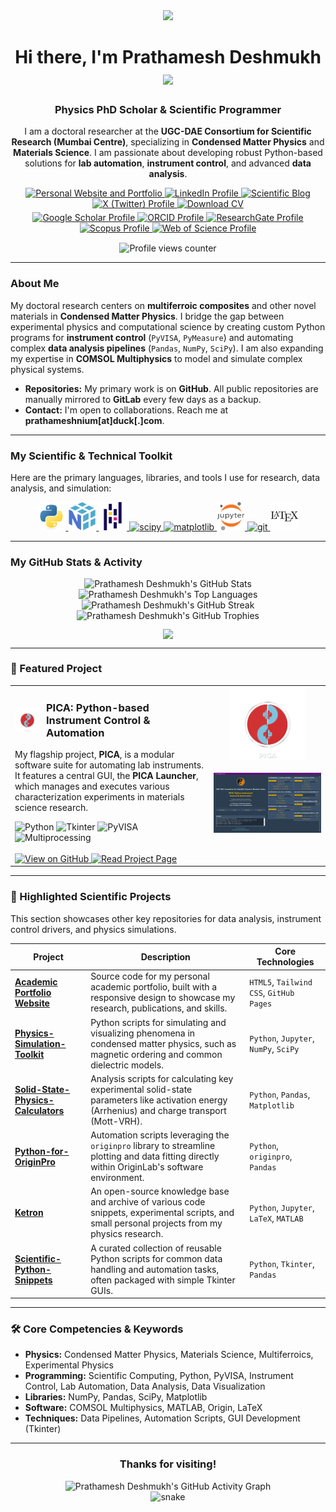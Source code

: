 <div id="header" align="center">
  <img src="https://media.giphy.com/media/qgQUggAC3Pfv687qPC/giphy.gif" width="120"/>
  
  # Hi there, I'm Prathamesh Deshmukh <img src="https://media.giphy.com/media/hvRJCLFzcasrR4ia7z/giphy.gif" width="30px"/>
  
  ### Physics PhD Scholar & Scientific Programmer
  
  <p align="center">
    I am a doctoral researcher at the <b>UGC-DAE Consortium for Scientific Research (Mumbai Centre)</b>, specializing in <b>Condensed Matter Physics</b> and <b>Materials Science</b>. I am passionate about developing robust Python-based solutions for <b>lab automation</b>, <b>instrument control</b>, and advanced <b>data analysis</b>.
  </p>
  
  <div>
    <a href="https://prathameshdeshmukh.site/" target="_blank" rel="noopener noreferrer">
      <img src="https://img.shields.io/badge/Website-6C93C4?style=for-the-badge&logo=website&logoColor=white" alt="Personal Website and Portfolio"/>
    </a>
    <a href="https://in.linkedin.com/in/prathamesh-k-deshmukh" target="_blank" rel="noopener noreferrer">
      <img src="https://img.shields.io/badge/LinkedIn-0077B5?style=for-the-badge&logo=linkedin&logoColor=white" alt="LinkedIn Profile"/>
    </a>
    <a href="https://prathameshdeshmukh.site/pages/blog.html" target="_blank" rel="noopener noreferrer">
      <img src="https://img.shields.io/badge/Blog-20232A?style=for-the-badge&logo=blogger&logoColor=white" alt="Scientific Blog"/>
    </a>
    <a href="https://x.com/prathameshnium" target="_blank" rel="noopener noreferrer">
      <img src="https://img.shields.io/badge/X_(Twitter)-000000?style=for-the-badge&logo=x&logoColor=white" alt="X (Twitter) Profile"/>
    </a>
    <a href="https://prathameshdeshmukh.site/pages/cv.html" target="_blank" rel="noopener noreferrer">
      <img src="https://img.shields.io/badge/Download_CV-F6AD55?style=for-the-badge&logo=read-the-docs&logoColor=white" alt="Download CV"/>
    </a>
  </div>
  <div style="margin-top: 5px;">
    <a href="https://scholar.google.com/citations?user=DJgzI30AAAAJ&hl=en&oi=ao" target="_blank" rel="noopener noreferrer">
      <img src="https://img.shields.io/badge/Google_Scholar-4285F4?style=for-the-badge&logo=google-scholar&logoColor=white" alt="Google Scholar Profile"/>
    </a>
    <a href="https://orcid.org/0009-0008-3278-0837" target="_blank" rel="noopener noreferrer">
      <img src="https://img.shields.io/badge/ORCID-A6CE39?style=for-the-badge&logo=orcid&logoColor=white" alt="ORCID Profile"/>
    </a>
    <a href="https://www.researchgate.net/profile/Prathamesh-Deshmukh-6" target="_blank" rel="noopener noreferrer">
      <img src="https://img.shields.io/badge/ResearchGate-00CCBB?style=for-the-badge&logo=researchgate&logoColor=white" alt="ResearchGate Profile"/>
    </a>
    <a href="https://www.scopus.com/authid/detail.uri?authorId=59544780300" target="_blank" rel="noopener noreferrer">
      <img src="https://img.shields.io/badge/Scopus-E9711A?style=for-the-badge&logo=scopus&logoColor=white" alt="Scopus Profile"/>
    </a>
    <a href="https://www.webofscience.com/wos/author/record/OFN-9298-2025" target="_blank" rel="noopener noreferrer">
      <img src="https://img.shields.io/badge/Web_of_Science-D4203B?style=for-the-badge&logo=clarivate&logoColor=white" alt="Web of Science Profile"/>
    </a>
  </div>
    
  <p style="margin-top: 15px;">
    <img src="https://komarev.com/ghpvc/?username=prathameshnium&label=PROFILE+VIEWS&style=for-the-badge&color=brightgreen" alt="Profile views counter" />
  </p>
</div>

---

### About Me

My doctoral research centers on **multiferroic composites** and other novel materials in **Condensed Matter Physics**. I bridge the gap between experimental physics and computational science by creating custom Python programs for **instrument control** (`PyVISA`, `PyMeasure`) and automating complex **data analysis pipelines** (`Pandas`, `NumPy`, `SciPy`). I am also expanding my expertise in **COMSOL Multiphysics** to model and simulate complex physical systems.

- **Repositories:** My primary work is on **GitHub**. All public repositories are manually mirrored to **GitLab** every few days as a backup.
- **Contact:** I'm open to collaborations. Reach me at **prathameshnium[at]duck[.]com**.

---

### My Scientific & Technical Toolkit

Here are the primary languages, libraries, and tools I use for research, data analysis, and simulation:

<p align="center">
  <a href="https://www.python.org" target="_blank" rel="noopener noreferrer"> <img src="https://raw.githubusercontent.com/devicons/devicon/master/icons/python/python-original.svg" alt="python" width="45" height="45"/> </a>
  <a href="https://numpy.org/" target="_blank" rel="noopener noreferrer"> <img src="https://raw.githubusercontent.com/devicons/devicon/master/icons/numpy/numpy-original.svg" alt="numpy" width="45" height="45"/> </a>
  <a href="https://pandas.pydata.org/" target="_blank" rel="noopener noreferrer"> <img src="https://raw.githubusercontent.com/devicons/devicon/master/icons/pandas/pandas-original.svg" alt="pandas" width="45" height="45"/> </a>
  <a href="https://scipy.org/" target="_blank" rel="noopener noreferrer"> <img src="https://scipy.org/images/logo.svg" alt="scipy" height="45"/> </a>
  <a href="https://matplotlib.org/" target="_blank" rel="noopener noreferrer"> <img src="https://matplotlib.org/stable/_images/logo_dark_background.svg" alt="matplotlib" width="45" height="45"/> </a>
  <a href="https://jupyter.org/" target="_blank" rel="noopener noreferrer"> <img src="https://raw.githubusercontent.com/devicons/devicon/master/icons/jupyter/jupyter-original-wordmark.svg" alt="jupyter" width="45" height="45"/> </a>
  <a href="https://git-scm.com/" target="_blank" rel="noopener noreferrer"> <img src="https://www.vectorlogo.zone/logos/git-scm/git-scm-icon.svg" alt="git" width="45" height="45"/> </a>
  <a href="https://www.latex-project.org/" target="_blank" rel="noopener noreferrer"> <img src="https://raw.githubusercontent.com/devicons/devicon/master/icons/latex/latex-original.svg" alt="latex" width="45" height="45"/> </a>
</p>

---

### My GitHub Stats & Activity

<div align="center">
  <img src="https://github-readme-stats.vercel.app/api?username=prathameshnium&show_icons=true&locale=en&theme=tokyonight&hide_border=true&count_private=true" alt="Prathamesh Deshmukh's GitHub Stats" />
  <img src="https://github-readme-stats.vercel.app/api/top-langs?username=prathameshnium&show_icons=true&locale=en&layout=compact&theme=tokyonight&hide_border=true" alt="Prathamesh Deshmukh's Top Languages" />
</div>
<div align="center">
  <img src="https://github-readme-streak-stats.herokuapp.com/?user=prathameshnium&theme=tokyonight&hide_border=true" alt="Prathamesh Deshmukh's GitHub Streak" />
  <img src="https://github-profile-trophy.vercel.app/?username=prathameshnium&theme=tokyonight&no-frame=true&no-bg=true&margin-w=4" alt="Prathamesh Deshmukh's GitHub Trophies" />
</div>
<div align="center" style="margin-top: 10px;">
  <a href="https://github.com/prathameshnium/PICA-Python-Instrument-Control-and-Automation">
    <img align="center" src="https://github-readme-stats.vercel.app/api/pin/?username=prathameshnium&repo=PICA-Python-Instrument-Control-and-Automation&theme=tokyonight&show_owner=true" />
  </a>
</div>

---

### 🚀 Featured Project

<table width="100%">
  <tr>
    <td width="60%" valign="top">
      <h3 style="display: flex; align-items: center; gap: 10px;">
        <img src="https://raw.githubusercontent.com/prathameshnium/PICA-Python-Instrument-Control-and-Automation/main/_assets/LOGO/PICA_LOGO_NBG.png" alt="PICA Project Logo" width="40"/>
        PICA: Python-based Instrument Control & Automation
      </h3>
      <p>My flagship project, <b>PICA</b>, is a modular software suite for automating lab instruments. It features a central GUI, the <b>PICA Launcher</b>, which manages and executes various characterization experiments in materials science research.</p>
      <div>
        <img src="https://img.shields.io/badge/Python-3776AB?style=for-the-badge&logo=python&logoColor=white" alt="Python"/>
        <img src="https://img.shields.io/badge/Tkinter-2C5985?style=for-the-badge&logo=python&logoColor=white" alt="Tkinter"/>
        <img src="https://img.shields.io/badge/PyVISA-3776AB?style=for-the-badge&logo=python&logoColor=white" alt="PyVISA"/>
        <img src="https://img.shields.io/badge/Multiprocessing-3776AB?style=for-the-badge&logo=python&logoColor=white" alt="Multiprocessing"/>
      </div>
      <br>
      <a href="https://github.com/prathameshnium/PICA-Python-Instrument-Control-and-Automation" target="_blank" rel="noopener noreferrer">
          <img src="https://img.shields.io/badge/View_on_GitHub-181717?style=for-the-badge&logo=github&logoColor=white" alt="View on GitHub"/>
      </a>
      <a href="https://prathameshdeshmukh.site/pages/project-pica.html" target="_blank" rel="noopener noreferrer">
          <img src="https://img.shields.io/badge/Read_Project_Page-6C93C4?style=for-the-badge&logo=website&logoColor=white" alt="Read Project Page"/>
      </a>
    </td>
    <td width="35%" valign="top" align="center">
      <img src="https://raw.githubusercontent.com/prathameshnium/PICA-Python-Instrument-Control-and-Automation/main/_assets/LOGO/PICA_LOGO_NBG.png" alt="PICA Project Logo" width="120"/>
      <br/><br/>
      <img src="https://raw.githubusercontent.com/prathameshnium/PICA-Python-Instrument-Control-and-Automation/main/_assets/Images/PICA_Laucher_V6.png" alt="PICA Launcher Screenshot" width="300"/>
    </td>
  </tr>
</table>

---

### 🔬 Highlighted Scientific Projects

This section showcases other key repositories for data analysis, instrument control drivers, and physics simulations.

| Project                                                               | Description                                                                                                                                     | Core Technologies                   |
| --------------------------------------------------------------------- | ----------------------------------------------------------------------------------------------------------------------------------------------- | ----------------------------------- |
| [**Academic Portfolio Website**](https://github.com/prathameshnium/prathameshnium.github.io) | Source code for my personal academic portfolio, built with a responsive design to showcase my research, publications, and skills. | `HTML5`, `Tailwind CSS`, `GitHub Pages` |
| [**Physics-Simulation-Toolkit**](https://github.com/prathameshnium/Physics-Simulation-Toolkit) | Python scripts for simulating and visualizing phenomena in condensed matter physics, such as magnetic ordering and common dielectric models. | `Python`, `Jupyter`, `NumPy`, `SciPy`   |
| [**Solid-State-Physics-Calculators**](https://github.com/prathameshnium/Solid-State-Physics-Calculators) | Analysis scripts for calculating key experimental solid-state parameters like activation energy (Arrhenius) and charge transport (Mott-VRH). | `Python`, `Pandas`, `Matplotlib`    |
| [**Python-for-OriginPro**](https://github.com/prathameshnium/Python-for-OriginPro) | Automation scripts leveraging the `originpro` library to streamline plotting and data fitting directly within OriginLab's software environment. | `Python`, `originpro`, `Pandas`     |
| [**Ketron**](https://github.com/prathameshnium/Ketron)                | An open-source knowledge base and archive of various code snippets, experimental scripts, and small personal projects from my physics research. | `Python`, `Jupyter`, `LaTeX`, `MATLAB`  |
| [**Scientific-Python-Snippets**](https://github.com/prathameshnium/Scientific-Python-Snippets) | A curated collection of reusable Python scripts for common data handling and automation tasks, often packaged with simple Tkinter GUIs. | `Python`, `Tkinter`, `Pandas`       |

---

### 🛠️ Core Competencies & Keywords
- **Physics:** Condensed Matter Physics, Materials Science, Multiferroics, Experimental Physics
- **Programming:** Scientific Computing, Python, PyVISA, Instrument Control, Lab Automation, Data Analysis, Data Visualization
- **Libraries:** NumPy, Pandas, SciPy, Matplotlib
- **Software:** COMSOL Multiphysics, MATLAB, Origin, LaTeX
- **Techniques:** Data Pipelines, Automation Scripts, GUI Development (Tkinter)

---

<div align="center">
  <h3>Thanks for visiting!</h3>
  <img src="https://github-readme-activity-graph.vercel.app/graph?username=prathameshnium&theme=tokyo-night&hide_border=true&hide_title=false&area=true&bg_color=1a1b27&line=6C93C4&point=A6CE39" alt="Prathamesh Deshmukh's GitHub Activity Graph" />
  <br>
  <img src="https://raw.githubusercontent.com/prathameshnium/prathameshnium/output/github-contribution-grid-snake.svg" alt="snake" />
</div>
